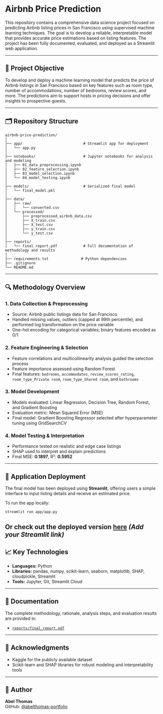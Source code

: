# Airbnb Price Prediction

This repository contains a comprehensive data science project focused on predicting Airbnb listing prices in San Francisco using supervised machine learning techniques. The goal is to develop a reliable, interpretable model that provides accurate price estimations based on listing features. The project has been fully documented, evaluated, and deployed as a Streamlit web application.

---

## 📌 Project Objective

To develop and deploy a machine learning model that predicts the price of Airbnb listings in San Francisco based on key features such as room type, number of accommodations, number of bedrooms, review scores, and more. The predictions aim to support hosts in pricing decisions and offer insights to prospective guests.

---

## 🗂️ Repository Structure

```
airbnb-price-prediction/
│
├── app/                            # Streamlit app for deployment
│   └── app.py
│
├── notebooks/                      # Jupyter notebooks for analysis and modeling
│   ├── 01_data_preprocessing.ipynb
│   ├── 02_feature_selection.ipynb
│   ├── 03_model_selection.ipynb
│   └── 04_model_testing.ipynb
│
├── models/                         # Serialized final model
│   └── final_model.pkl
│
├── data/
│   ├── raw/
│   │   └── converted.csv
│   └── processed/
│       ├── preprocessed_airbnb_data.csv
│       ├── X_train.csv
│       ├── X_test.csv
│       ├── y_train.csv
│       └── y_test.csv
│
├── reports/
│   └── final_report.pdf            # Full documentation of methodology and results
│
├── requirements.txt               # Python dependencies
├── .gitignore
└── README.md
```

---

## 🔍 Methodology Overview

### 1. Data Collection & Preprocessing
- Source: Airbnb public listings data for San Francisco
- Handled missing values, outliers (capped at 99th percentile), and performed log transformation on the price variable
- One-hot encoding for categorical variables; binary features encoded as 0/1

### 2. Feature Engineering & Selection
- Feature correlations and multicollinearity analysis guided the selection process
- Feature importance assessed using Random Forest
- Final features: `bedrooms`, `accommodates`, `review_scores_rating`, `room_type_Private room`, `room_type_Shared room`, and `bathrooms`

### 3. Model Development
- Models evaluated: Linear Regression, Decision Tree, Random Forest, and Gradient Boosting
- Evaluation metric: Mean Squared Error (MSE)
- Final model: Gradient Boosting Regressor selected after hyperparameter tuning using GridSearchCV

### 4. Model Testing & Interpretation
- Performance tested on realistic and edge case listings
- SHAP used to interpret and explain predictions
- Final MSE: **0.1897**, R²: **0.5952**

---

## 🚀 Application Deployment

The final model has been deployed using **Streamlit**, offering users a simple interface to input listing details and receive an estimated price.

To run the app locally:

```bash
streamlit run app/app.py
```
Or check out the deployed version [here](#) *(Add your Streamlit link)*
---

## 📈 Key Technologies

- **Languages:** Python
- **Libraries:** pandas, numpy, scikit-learn, seaborn, matplotlib, SHAP, cloudpickle, Streamlit
- **Tools:** Jupyter, Git, Streamlit Cloud

---

## 📘 Documentation

The complete methodology, rationale, analysis steps, and evaluation results are provided in:
- [`reports/final_report.pdf`](reports/final_report.pdf)

---

## 🤝 Acknowledgments

- Kaggle for the publicly available dataset
- Scikit-learn and SHAP libraries for robust modeling and interpretability tools

---

## 👤 Author

**Abel Thomas**  
GitHub: [@abelthomas-portfolio](https://github.com/abelthomas-portfolio)


